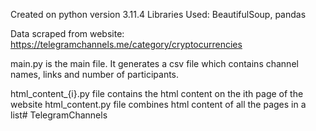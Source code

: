 Created on python version 3.11.4
Libraries Used: BeautifulSoup, pandas

Data scraped from website: https://telegramchannels.me/category/cryptocurrencies

main.py is the main file.
It generates a csv file which contains channel names, links and number of participants.

html_content_{i}.py file contains the html content on the ith page of the website
html_content.py file combines html content of all the pages in a list#   T e l e g r a m C h a n n e l s 
 
 
